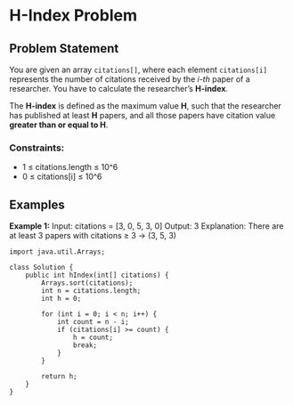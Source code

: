 # H-Index Problem

## Problem Statement

You are given an array `citations[]`, where each element `citations[i]` represents the number of citations received by the *i-th* paper of a researcher. You have to calculate the researcher’s **H-index**.

The **H-index** is defined as the maximum value **H**, such that the researcher has published at least **H** papers, and all those papers have citation value **greater than or equal to H**.

### Constraints:
- 1 ≤ citations.length ≤ 10^6
- 0 ≤ citations[i] ≤ 10^6

## Examples

**Example 1:**
Input: citations = [3, 0, 5, 3, 0]
Output: 3
Explanation: There are at least 3 papers with citations ≥ 3 → (3, 5, 3)

```
import java.util.Arrays;

class Solution {
    public int hIndex(int[] citations) {
        Arrays.sort(citations);
        int n = citations.length;
        int h = 0;

        for (int i = 0; i < n; i++) {
            int count = n - i;
            if (citations[i] >= count) {
                h = count;
                break;
            }
        }

        return h;
    }
}

```
